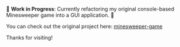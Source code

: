 🚧 **Work in Progress**: Currently refactoring my original console-based Minesweeper game into a GUI application. 🚧

You can check out the original project here: [minesweeper-game](https://github.com/AshleyKimm/minesweeper-game)

Thanks for visiting!
